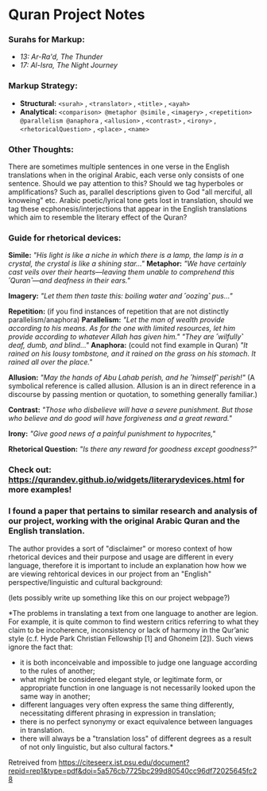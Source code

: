 # Quran Project Notes

### Surahs for Markup:
- *13: Ar-Ra'd, The Thunder*
- *17: Al-Isra, The Night Journey*

### Markup Strategy:
- **Structural:** `<surah>` , `<translator>` , `<title>` , `<ayah>` 
- **Analytical:** `<comparison> @metaphor @simile` , `<imagery>` , `<repetition> @parallelism @anaphora` , `<allusion>` , `<contrast>` , `<irony>` , `<rhetoricalQuestion>` , `<place>` , `<name>`

### Other Thoughts:
There are sometimes multiple sentences in one verse in the English translations when in the original Arabic, each verse only consists of one sentence. Should we pay attention to this?
Should we tag hyperboles or amplifications? Such as, parallel descriptions given to God "all merciful, all knoweing" etc.
Arabic poetic/lyrical tone gets lost in translation, should we tag these ecphonesis/interjections that appear in the English translations which aim to resemble the literary effect of the Quran?


### Guide for rhetorical devices:

**Simile:**  *"His light is like a niche in which there is a lamp, the lamp is in a crystal, the crystal is like a shining star..."* 
**Metaphor:** *"We have certainly cast veils over their hearts—leaving them unable to comprehend this ˹Quran˺—and deafness in their ears."*

**Imagery:** *"Let them then taste this: boiling water and ˹oozing˺ pus..."* 

**Repetition:** (if you find instances of repetition that are not distinctly parallelism/anaphora) 
**Parallelism:** *"Let the man of wealth provide according to his means. As for the one with limited resources, let him provide according to whatever Allah has given him."*
                 *"They are ˹wilfully˺ deaf, dumb, and blind..."*
**Anaphora:** (could not find example in Quran) *"It rained on his lousy tombstone, and it rained on the grass on his stomach. It rained all over the place."* 

**Allusion:** *"May the hands of Abu Lahab perish, and he ˹himself˺ perish!"* (A symbolical reference is called allusion. Allusion is an in direct reference in a discourse by passing mention or quotation, to something generally familiar.)

**Contrast:** *"Those who disbelieve will have a severe punishment. But those who believe and do good will have forgiveness and a great reward."*

**Irony:** *"Give good news of a painful punishment to hypocrites,"*

**Rhetorical Question:** *"Is there any reward for goodness except goodness?"*

### Check out: https://qurandev.github.io/widgets/literarydevices.html for more examples!


### I found a paper that pertains to similar research and analysis of our project, working with the original Arabic Quran and the English translation.
The author provides a sort of "disclaimer" or moreso context of how rhetorical devices and their purpose and usage are different in every language, therefore
it is important to include an explanation how how we are viewing rehtorical devices in our project from an "English" perspective/linguistic and cultural background:

(lets possibly write up something like this on our project webpage?)

*The problems in translating a text from one language to another are legion. For example,
it is quite common to find western critics referring to what they claim to be incoherence,
inconsistency or lack of harmony in the Qur’anic style (c.f. Hyde Park Christian
Fellowship [1] and Ghoneim [2]). Such views ignore the fact that: 

- it is both inconceivable and impossible to judge one language according to the rules of
 another;
- what might be considered elegant style, or legitimate form, or appropriate function in
 one language is not necessarily looked upon the same way in another;
-  different languages very often express the same thing differently, necessitating
 different phrasing in expression in translation;
- there is no perfect synonymy or exact equivalence between languages in translation.
- there will always be a "translation loss" of different degrees as a result of not only
 linguistic, but also cultural factors.*

Retreived from https://citeseerx.ist.psu.edu/document?repid=rep1&type=pdf&doi=5a576cb7725bc299d80540cc96df72025645fc28
